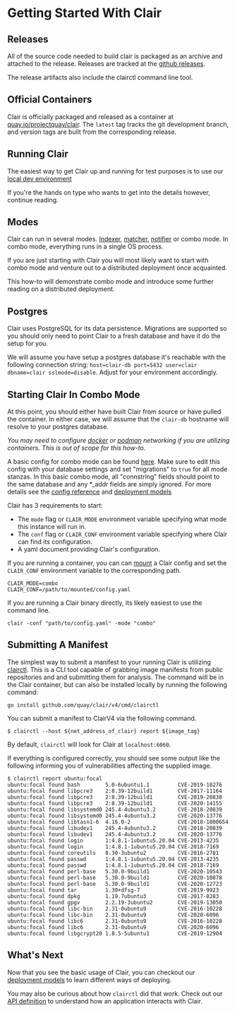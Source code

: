 # Getting Started With Clair

## Releases

All of the source code needed to build clair is packaged as an archive and
attached to the release. Releases are tracked at the [github releases].

The release artifacts also include the clairctl command line tool.

[github releases]: https://github.com/quay/clair/releases

## Official Containers

Clair is officially packaged and released as a container at
[quay.io/projectquay/clair]. The `latest` tag tracks the git development branch,
and version tags are built from the corresponding release.

[quay.io/projectquay/clair]: https://quay.io/repository/projectquay/clair

## Running Clair

The easiest way to get Clair up and running for test purposes is to use our [local dev environment](./testing.md)

If you're the hands on type who wants to get into the details however, continue reading.

## Modes

Clair can run in several modes. [Indexer](../reference/indexer.md), [matcher](../reference/matcher.md), [notifier](../reference/notifier.md) or combo mode. In combo mode, everything runs in a single OS process. 

If you are just starting with Clair you will most likely want to start with combo mode and venture out to a distributed deployment once acquainted. 

This how-to will demonstrate combo mode and introduce some further reading on a distributed deployment.

## Postgres

Clair uses PostgreSQL for its data persistence. Migrations are supported so you should only need to point Clair to a fresh database and have it do the setup for you.

We will assume you have setup a postgres database it's reachable with the following connection string:
`host=clair-db port=5432 user=clair dbname=clair sslmode=disable`. Adjust for your environment accordingly. 

## Starting Clair In Combo Mode

At this point, you should either have built Clair from source or have pulled the container. In either case, we will assume that the `clair-db` hostname will resolve to your postgres database. 

*You may need to configure [docker](https://docs.docker.com/network/) or [podman](https://podman.io/getting-started/network.html) networking if you are utilizing containers. This is out of scope for this how-to.*

A basic config for combo mode can be found [here](https://github.com/quay/clair/blob/development-4.0/config.yaml.sample). Make sure to edit this config with your database settings and set "migrations" to `true` for all mode stanzas. In this basic combo mode, all "connstring" fields should point to the same database and any *_addr fields are simply ignored. For more details see the [config reference](../reference/config.md) and [deployment models](./deployment.md)

Clair has 3 requirements to start:
* The `mode` flag or `CLAIR_MODE` environment variable specifying what mode this instance will run in.
* The `conf` flag or `CLAIR_CONF` environment variable specifying where Clair can find its configuration.
* A yaml document providing Clair's configuration.

If you are running a container, you can can [mount](https://docs.docker.com/storage/volumes/) a Clair config and set the `CLAIR_CONF` environment variable to the corresponding path.
```
CLAIR_MODE=combo
CLAIR_CONF=/path/to/mounted/config.yaml
```

If you are running a Clair binary directly, its likely easiest to use the command line.
```
clair -conf "path/to/config.yaml" -mode "combo"
```

## Submitting A Manifest

The simplest way to submit a manifest to your running Clair is utilizing [clairctl](../reference/clairctl.md). This is a CLI tool capable of grabbing image manifests from public repositories and and submitting them for analysis. 
The command will be in the Clair container, but can also be installed locally by running the following command:
```
go install github.com/quay/clair/v4/cmd/clairctl
```

You can submit a manifest to ClairV4 via the following command.
```shell
$ clairctl --host ${net_address_of_clair} report ${image_tag}
```

By default, `clairctl` will look for Clair at `localhost:6060`.

If everything is configured correctly, you should see some output like the following informing you of vulnerabilities affecting the supplied image.

```shell
$ clairctl report ubuntu:focal
ubuntu:focal found bash        5.0-6ubuntu1.1         CVE-2019-18276
ubuntu:focal found libpcre3    2:8.39-12build1        CVE-2017-11164
ubuntu:focal found libpcre3    2:8.39-12build1        CVE-2019-20838
ubuntu:focal found libpcre3    2:8.39-12build1        CVE-2020-14155
ubuntu:focal found libsystemd0 245.4-4ubuntu3.2       CVE-2018-20839
ubuntu:focal found libsystemd0 245.4-4ubuntu3.2       CVE-2020-13776
ubuntu:focal found libtasn1-6  4.16.0-2               CVE-2018-1000654
ubuntu:focal found libudev1    245.4-4ubuntu3.2       CVE-2018-20839
ubuntu:focal found libudev1    245.4-4ubuntu3.2       CVE-2020-13776
ubuntu:focal found login       1:4.8.1-1ubuntu5.20.04 CVE-2013-4235
ubuntu:focal found login       1:4.8.1-1ubuntu5.20.04 CVE-2018-7169
ubuntu:focal found coreutils   8.30-3ubuntu2          CVE-2016-2781
ubuntu:focal found passwd      1:4.8.1-1ubuntu5.20.04 CVE-2013-4235
ubuntu:focal found passwd      1:4.8.1-1ubuntu5.20.04 CVE-2018-7169
ubuntu:focal found perl-base   5.30.0-9build1         CVE-2020-10543
ubuntu:focal found perl-base   5.30.0-9build1         CVE-2020-10878
ubuntu:focal found perl-base   5.30.0-9build1         CVE-2020-12723
ubuntu:focal found tar         1.30+dfsg-7            CVE-2019-9923
ubuntu:focal found dpkg        1.19.7ubuntu3          CVE-2017-8283
ubuntu:focal found gpgv        2.2.19-3ubuntu2        CVE-2019-13050
ubuntu:focal found libc-bin    2.31-0ubuntu9          CVE-2016-10228
ubuntu:focal found libc-bin    2.31-0ubuntu9          CVE-2020-6096
ubuntu:focal found libc6       2.31-0ubuntu9          CVE-2016-10228
ubuntu:focal found libc6       2.31-0ubuntu9          CVE-2020-6096
ubuntu:focal found libgcrypt20 1.8.5-5ubuntu1         CVE-2019-12904
```

## What's Next

Now that you see the basic usage of Clair, you can checkout our [deployment models](./deployment.md) to learn different ways of deploying.

You may also be curious about how `clairctl` did that work. Check out our [API definition](./api.md) to understand how an application interacts with Clair.
